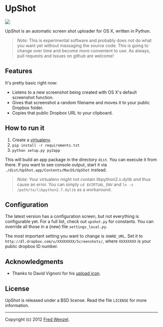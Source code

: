 UpShot
======

![](https://raw.github.com/fwenzel/upshot/master/upshot.png)

UpShot is an automatic screen shot uploader for OS X, written in Python.

> *Note:* This is experimental software and probably does not do what you want yet without massaging the source code.
> This is going to change over time and become more convenient to use.
> As always, pull requests and Issues on github are welcome!

Features
--------
It's pretty basic right now:
* Listens to a new screenshot being created with OS X's default screenshot function.
* Gives that screenshot a random filename and moves it to your public Dropbox folder.
* Copies that public Dropbox URL to your clipboard.

How to run it
-------------
1. Create a [virtualenv][virtualenv].
2. ``pip install -r requirements.txt``
3. ``python setup.py py2app``

This will build an app package in the directory ``dist``. You can execute it from there. If you want to see console output, start it via ``./dist/UpShot.app/Contents/MacOS/UpShot`` instead.

[virtualenv]: http://www.virtualenv.org/

> *Note:* Your virtualenv might not contain libpython2.x.dylib and thus cause an error. You can simply ``cd $VIRTUAL_ENV`` and ``ln -s /path/to/libpython2.7.dylib`` as a workaround.

Configuration
-------------
The latest version has a configuration screen, but not everything is configurable yet. For a full list, check out ``upshot.py`` for constants. You can override all those in a (new) file ``settings_local.py``.

The most important setting you want to change is ``SHARE_URL``. Set it to
``http://dl.dropbox.com/u/XXXXXXXX/Screenshots/``, where ``XXXXXXXX`` is your
public dropbox ID number.

Acknowledgments
---------------
* Thanks to David Vignoni for his [upload icon][icon].

[icon]: http://www.iconfinder.com/icondetails/1858/32/

License
-------
UpShot is released under a BSD license. Read the file ``LICENSE`` for more information.

---

Copyright (c) 2012 [Fred Wenzel](http://fredericiana.com).
